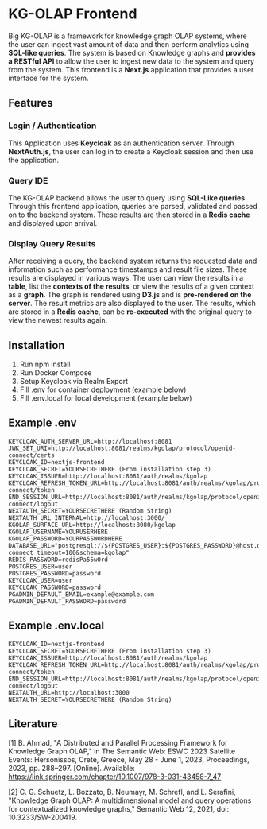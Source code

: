 # KG-OLAP Frontend
Big KG-OLAP is a framework for knowledge graph OLAP systems, where the user can ingest vast amount of data and then perform analytics using **SQL-like queries**. 
The system is based on Knowledge graphs and **provides a RESTful API** to allow the user to ingest new data to the system and query from the system.
This frontend is a **Next.js** application that provides a user interface for the system.

## Features

### Login / Authentication
This Application uses **Keycloak** as an authentication server. Through **NextAuth.js**, the user can log in to create a Keycloak session and then use the application.

### Query IDE
The KG-OLAP backend allows the user to query using **SQL-Like queries**. Through this frontend application, queries are parsed, validated and passed on to the backend system. These results are then stored in a **Redis cache** and displayed upon arrival.

### Display Query Results
After receiving a query, the backend system returns the requested data and information such as performance timestamps and result file sizes. These results are displayed in various ways.
The user can view the results in a **table**, list the **contexts of the results**, or view the results of a given context as a **graph**. The graph is rendered using **D3.js** and is **pre-rendered on the server**. The result metrics are also displayed to the user.
The results, which are stored in a **Redis cache**, can be **re-executed** with the original query to view the newest results again.

## Installation
 1. Run npm install
 2. Run Docker Compose
 3. Setup Keycloak via Realm Export
 4. Fill .env for container deployment (example below)
 5. Fill .env.local for local development (example below)

## Example .env
```
KEYCLOAK_AUTH_SERVER_URL=http://localhost:8081
JWK_SET_URI=http://localhost:8081/realms/kgolap/protocol/openid-connect/certs
KEYCLOAK_ID=nextjs-frontend
KEYCLOAK_SECRET=YOURSECRETHERE (From installation step 3)
KEYCLOAK_ISSUER=http://localhost:8081/auth/realms/kgolap
KEYCLOAK_REFRESH_TOKEN_URL=http://localhost:8081/auth/realms/kgolap/protocol/openid-connect/token
END_SESSION_URL=http://localhost:8081/auth/realms/kgolap/protocol/openid-connect/logout
NEXTAUTH_SECRET=YOURSECRETHERE (Random String)
NEXTAUTH_URL_INTERNAL=http://localhost:3000/
KGOLAP_SURFACE_URL=http://localhost:8080/kgolap
KGOLAP_USERNAME=YOURUSERHERE
KGOLAP_PASSWORD=YOURPASSWORDHERE
DATABASE_URL="postgresql://${POSTGRES_USER}:${POSTGRES_PASSWORD}@host.docker.internal:5432/kgolap?connect_timeout=100&schema=kgolap"
REDIS_PASSWORD=redisPa55w0rd
POSTGRES_USER=user
POSTGRES_PASSWORD=password
KEYCLOAK_USER=user
KEYCLOAK_PASSWORD=password
PGADMIN_DEFAULT_EMAIL=example@example.com
PGADMIN_DEFAULT_PASSWORD=password
```

## Example .env.local
```
KEYCLOAK_ID=nextjs-frontend
KEYCLOAK_SECRET=YOURSECRETHERE (From installation step 3)
KEYCLOAK_ISSUER=http://localhost:8081/auth/realms/kgolap
KEYCLOAK_REFRESH_TOKEN_URL=http://localhost:8081/auth/realms/kgolap/protocol/openid-connect/token
END_SESSION_URL=http://localhost:8081/auth/realms/kgolap/protocol/openid-connect/logout
NEXTAUTH_URL=http://localhost:3000
NEXTAUTH_SECRET=YOURSECRETHERE (Random String)
```

## Literature
[1]	B. Ahmad, "A Distributed and Parallel Processing Framework for Knowledge Graph OLAP," in The Semantic Web: ESWC 2023 Satellite Events: Hersonissos, Crete, Greece, May 28 - June 1, 2023, Proceedings, 2023, pp. 288–297. [Online]. Available: https://link.springer.com/chapter/10.1007/978-3-031-43458-7_47

[2]	C. G. Schuetz, L. Bozzato, B. Neumayr, M. Schrefl, and L. Serafini, "Knowledge Graph OLAP: A multidimensional model and query operations for contextualized knowledge graphs," Semantic Web 12, 2021, doi: 10.3233/SW-200419.
